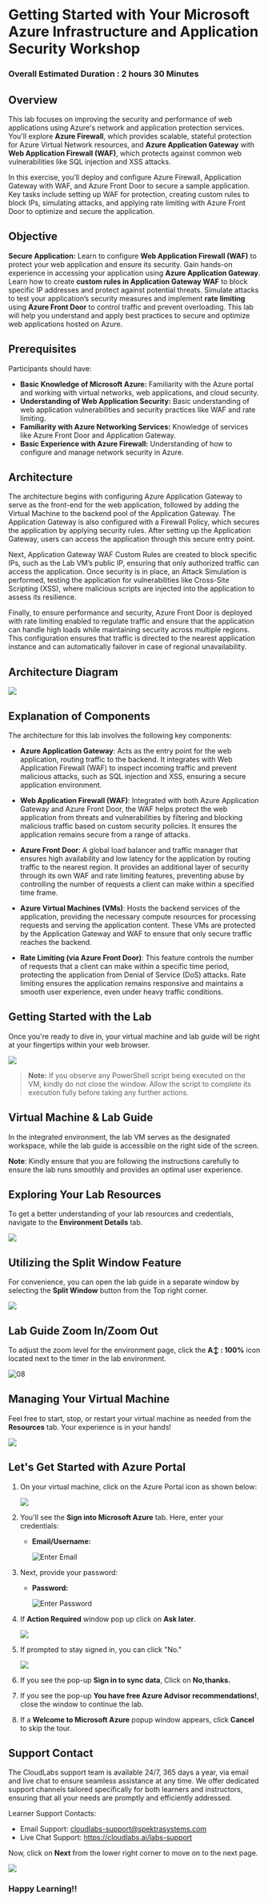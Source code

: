 # Getting Started with Your Microsoft Azure Infrastructure and Application Security Workshop

### Overall Estimated Duration : 2 hours 30 Minutes

## Overview 

This lab focuses on improving the security and performance of web applications using Azure's network and application protection services. You'll explore **Azure Firewall**, which provides scalable, stateful protection for Azure Virtual Network resources, and **Azure Application Gateway** with **Web Application Firewall (WAF)**, which protects against common web vulnerabilities like SQL injection and XSS attacks.

In this exercise, you’ll deploy and configure Azure Firewall, Application Gateway with WAF, and Azure Front Door to secure a sample application. Key tasks include setting up WAF for protection, creating custom rules to block IPs, simulating attacks, and applying rate limiting with Azure Front Door to optimize and secure the application.

## Objective  

**Secure Application:** Learn to configure **Web Application Firewall (WAF)** to protect your web application and ensure its security. Gain hands-on experience in accessing your application using **Azure Application Gateway**. Learn how to create **custom rules in Application Gateway WAF** to block specific IP addresses and protect against potential threats. Simulate attacks to test your application’s security measures and implement **rate limiting** using **Azure Front Door** to control traffic and prevent overloading. This lab will help you understand and apply best practices to secure and optimize web applications hosted on Azure.

## Prerequisites

Participants should have:

- **Basic Knowledge of Microsoft Azure:** Familiarity with the Azure portal and working with virtual networks, web applications, and cloud security.
- **Understanding of Web Application Security:** Basic understanding of web application vulnerabilities and security practices like WAF and rate limiting.
- **Familiarity with Azure Networking Services:** Knowledge of services like Azure Front Door and Application Gateway.
- **Basic Experience with Azure Firewall:** Understanding of how to configure and manage network security in Azure.

## Architecture

The architecture begins with configuring Azure Application Gateway to serve as the front-end for the web application, followed by adding the Virtual Machine to the backend pool of the Application Gateway. The Application Gateway is also configured with a Firewall Policy, which secures the application by applying security rules. After setting up the Application Gateway, users can access the application through this secure entry point.

Next, Application Gateway WAF Custom Rules are created to block specific IPs, such as the Lab VM’s public IP, ensuring that only authorized traffic can access the application. Once security is in place, an Attack Simulation is performed, testing the application for vulnerabilities like Cross-Site Scripting (XSS), where malicious scripts are injected into the application to assess its resilience.

Finally, to ensure performance and security, Azure Front Door is deployed with rate limiting enabled to regulate traffic and ensure that the application can handle high loads while maintaining security across multiple regions. This configuration ensures that traffic is directed to the nearest application instance and can automatically failover in case of regional unavailability.

## Architecture Diagram 

![](./images/Lab002.png) 

## Explanation of Components 

The architecture for this lab involves the following key components: 


- **Azure Application Gateway**: Acts as the entry point for the web application, routing traffic to the backend. It integrates with Web Application Firewall (WAF) to inspect incoming traffic and prevent malicious attacks, such as SQL injection and XSS, ensuring a secure application environment.

- **Web Application Firewall (WAF)**: Integrated with both Azure Application Gateway and Azure Front Door, the WAF helps protect the web application from threats and vulnerabilities by filtering and blocking malicious traffic based on custom security policies. It ensures the application remains secure from a range of attacks.

- **Azure Front Door**: A global load balancer and traffic manager that ensures high availability and low latency for the application by routing traffic to the nearest region. It provides an additional layer of security through its own WAF and rate limiting features, preventing abuse by controlling the number of requests a client can make within a specified time frame.

- **Azure Virtual Machines (VMs)**: Hosts the backend services of the application, providing the necessary compute resources for processing requests and serving the application content. These VMs are protected by the Application Gateway and WAF to ensure that only secure traffic reaches the backend.

- **Rate Limiting (via Azure Front Door)**: This feature controls the number of requests that a client can make within a specific time period, protecting the application from Denial of Service (DoS) attacks. Rate limiting ensures the application remains responsive and maintains a smooth user experience, even under heavy traffic conditions.

## Getting Started with the Lab 

Once you're ready to dive in, your virtual machine and lab guide will be right at your fingertips within your web browser.

![](./images/GS6.png) 

>**Note:** If you observe any PowerShell script being executed on the VM, kindly do not close the window. Allow the script to complete its execution fully before taking any further actions.

## Virtual Machine & Lab Guide

In the integrated environment, the lab VM serves as the designated workspace, while the lab guide is accessible on the right side of the screen.

**Note**: Kindly ensure that you are following the instructions carefully to ensure the lab runs smoothly and provides an optimal user experience.

## Exploring Your Lab Resources

To get a better understanding of your lab resources and credentials, navigate to the **Environment Details** tab.

![](./images/GS17.png)
   
## Utilizing the Split Window Feature
 
For convenience, you can open the lab guide in a separate window by selecting the **Split Window** button from the Top right corner.
 
![](./images/GS8.png)

## Lab Guide Zoom In/Zoom Out
 
To adjust the zoom level for the environment page, click the **A↕ : 100%** icon located next to the timer in the lab environment. 

![08](./images/zoom.png)  

## Managing Your Virtual Machine

Feel free to start, stop, or restart your virtual machine as needed from the **Resources** tab. Your experience is in your hands!

![](./images/GS5.png)
  
## Let's Get Started with Azure Portal

1. On your virtual machine, click on the Azure Portal icon as shown below:

   ![](./images/GS1.png)
   
1. You'll see the **Sign into Microsoft Azure** tab. Here, enter your credentials:
 
   - **Email/Username:** <inject key="AzureAdUserEmail"></inject>
 
      ![](./images/GS2.png "Enter Email")

1. Next, provide your password:
 
   - **Password:** <inject key="AzureAdUserPassword"></inject>
 
      ![](./images/GS3.png "Enter Password")

1. If **Action Required** window pop up click on **Ask later**. 

    ![](./images/imagescre.png)
 
1. If prompted to stay signed in, you can click "No." 

    ![](./images/GS9.png)

1. If you see the pop-up **Sign in to sync data**, Click on **No,thanks.** 

1. If you see the pop-up **You have free Azure Advisor recommendations!**, close the window to continue the lab.

1. If a **Welcome to Microsoft Azure** popup window appears, click **Cancel** to skip the tour.

## Support Contact
 
The CloudLabs support team is available 24/7, 365 days a year, via email and live chat to ensure seamless assistance at any time. We offer dedicated support channels tailored specifically for both learners and instructors, ensuring that all your needs are promptly and efficiently addressed.

Learner Support Contacts:
- Email Support: cloudlabs-support@spektrasystems.com
- Live Chat Support: https://cloudlabs.ai/labs-support

Now, click on **Next** from the lower right corner to move on to the next page. 

![](./images/next.png)

### Happy Learning!!
